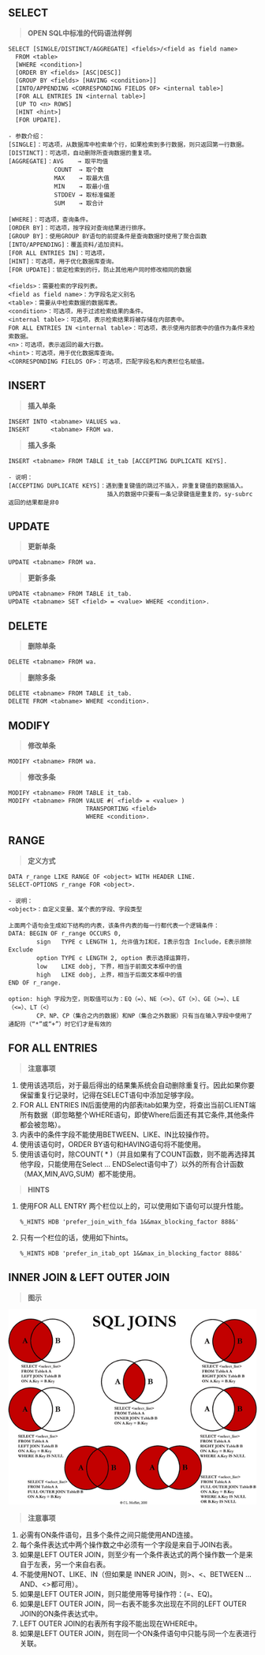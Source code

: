 ## SELECT

> **OPEN SQL中标准的代码语法样例**

```
SELECT [SINGLE/DISTINCT/AGGREGATE] <fields>/<field as field name>
  FROM <table>
  [WHERE <condition>]
  [ORDER BY <fields> [ASC|DESC]]
  [GROUP BY <fields> [HAVING <condition>]]
  [INTO/APPENDING <CORRESPONDING FIELDS OF> <internal table>]
  [FOR ALL ENTRIES IN <internal table>]
  [UP TO <n> ROWS]
  [HINT <hint>]
  [FOR UPDATE].

- 参数介绍：
[SINGLE]：可选项，从数据库中检索单个行，如果检索到多行数据，则只返回第一行数据。
[DISTINCT]：可选项，自动删除所查询数据的重复项。
[AGGREGATE]：AVG    → 取平均值
             COUNT  → 取个数
             MAX    → 取最大值
             MIN    → 取最小值
             STDDEV → 取标准偏差
             SUM    → 取合计

[WHERE]：可选项，查询条件。
[ORDER BY]：可选项，按字段对查询结果进行排序。
[GROUP BY]：使用GROUP BY语句的前提条件是查询数据时使用了聚合函数
[INTO/APPENDING]：覆盖资料/追加资料。
[FOR ALL ENTRIES IN]：可选项，
[HINT]：可选项，用于优化数据库查询。
[FOR UPDATE]：锁定检索到的行，防止其他用户同时修改相同的数据

<fields>：需要检索的字段列表。
<field as field name>：为字段名定义别名
<table>：需要从中检索数据的数据库表。
<condition>：可选项，用于过滤检索结果的条件。
<internal table>：可选项，表示检索结果将被存储在内部表中。
FOR ALL ENTRIES IN <internal table>：可选项，表示使用内部表中的值作为条件来检索数据。
<n>：可选项，表示返回的最大行数。
<hint>：可选项，用于优化数据库查询。
<CORRESPONDING FIELDS OF>：可选项，匹配字段名和内表栏位名赋值。
```

## INSERT

> **插入单条**

```abap
INSERT INTO <tabname> VALUES wa.
INSERT      <tabname> FROM wa.
```

> **插入多条**

```abap
INSERT <tabname> FROM TABLE it_tab [ACCEPTING DUPLICATE KEYS].

- 说明：
[ACCEPTING DUPLICATE KEYS]：遇到重复键值的跳过不插入，非重复键值的数据插入。
                            插入的数据中只要有一条记录键值是重复的，sy-subrc返回的结果都是非0
```

## UPDATE

> **更新单条**

```abap
UPDATE <tabname> FROM wa.
```

> **更新多条**

```abap
UPDATE <tabname> FROM TABLE it_tab.
UPDATE <tabname> SET <field> = <value> WHERE <condition>.
```

## DELETE

> **删除单条**

```abap
DELETE <tabname> FROM wa.
```

> **删除多条**

```abap
DELETE <tabname> FROM TABLE it_tab.
DELETE FROM <tabname> WHERE <condition>.
```

## MODIFY

> **修改单条**

```abap
MODIFY <tabname> FROM wa.
```

> **修改多条**

```abap
MODIFY <tabname> FROM TABLE it_tab.
MODIFY <tabname> FROM VALUE #( <field> = <value> )
                      TRANSPORTING <field>
                      WHERE <condition>.
```

## RANGE

> **定义方式**

```abap
DATA r_range LIKE RANGE OF <object> WITH HEADER LINE.
SELECT-OPTIONS r_range FOR <object>.

- 说明：
<object>：自定义变量、某个表的字段、字段类型

上面两个语句会生成如下结构的内表，该条件内表的每一行都代表一个逻辑条件：
DATA: BEGIN OF r_range OCCURS 0, 
        sign   TYPE c LENGTH 1, 允许值为I和E，I表示包含 Include，E表示排除Exclude
        option TYPE c LENGTH 2, option 表示选择运算符，
        low    LIKE dobj, 下界，相当于前面文本框中的值
        high   LIKE dobj, 上界，相当于后面文本框中的值
END OF r_range.

option: high 字段为空，则取值可以为：EQ（=）、NE（<>）、GT（>）、GE（>=）、LE（<=）、LT（<）
        CP、NP、CP（集合之内的数据）和NP（集合之外数据）只有当在输入字段中使用了通配符（“*”或“+”）时它们才是有效的
```

## FOR ALL ENTRIES

> **注意事项**

1. 使用该选项后，对于最后得出的结果集系统会自动删除重复行。因此如果你要保留重复行记录时，记得在SELECT语句中添加足够字段。
2. FOR ALL ENTRIES IN后面使用的内部表itab如果为空，将查出当前CLIENT端所有数据（即忽略整个WHERE语句，即使Where后面还有其它条件,其他条件都会被忽略）。
3. 内表中的条件字段不能使用BETWEEN、LIKE、IN比较操作符。
4. 使用该语句时，ORDER BY语句和HAVING语句将不能使用。
5. 使用该语句时，除COUNT( * )（并且如果有了COUNT函数，则不能再选择其他字段，只能使用在Select ... ENDSelect语句中了）以外的所有合计函数（MAX,MIN,AVG,SUM）都不能使用。

> **HINTS**

1. 使用FOR ALL ENTRY 两个栏位以上的，可以使用如下语句可以提升性能。

   ```abap
   %_HINTS HDB 'prefer_join_with_fda 1&&max_blocking_factor 888&'
   ```
2. 只有一个栏位的话，使用如下hints。

   ```abap
   %_HINTS HDB 'prefer_in_itab_opt 1&&max_in_blocking_factor 888&'
   ```

## INNER JOIN & LEFT OUTER JOIN

> **图示**

![JOIN](../../images/OPEN_SQL/JOIN.png)

> **注意事项**

1. 必需有ON条件语句，且多个条件之间只能使用AND连接。
2. 每个条件表达式中两个操作数之中必须有一个字段是来自于JOIN右表。
3. 如果是LEFT OUTER JOIN，则至少有一个条件表达式的两个操作数一个是来自于左表，另一个来自右表。
4. 不能使用NOT、LIKE、IN（但如果是 INNER JOIN，则>、<、BETWEEN …AND、<>都可用）。
5. 如果是LEFT OUTER JOIN，则只能使用等号操作符：(=、EQ)。
6. 如果是LEFT OUTER JOIN，同一右表不能多次出现在不同的LEFT OUTER JOIN的ON条件表达式中。
7. LEFT OUTER JOIN的右表所有字段不能出现在WHERE中。
8. 如果是LEFT OUTER JOIN，则在同一个ON条件语句中只能与同一个左表进行关联。
